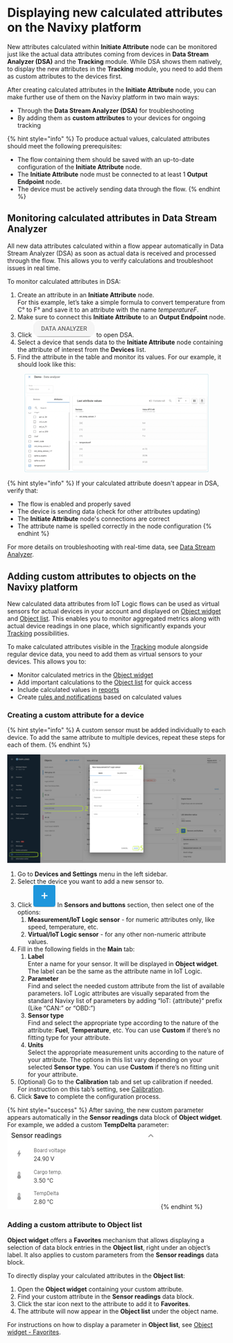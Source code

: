 # Displaying new calculated attributes on the Navixy platform

New attributes calculated within **Initiate Attribute** node can be monitored just like the actual data attributes coming from devices in **Data Stream Analyzer (DSA)** and the **Tracking** module. While DSA shows them natively, to display the new attributes in the **Tracking** module, you need to add them as custom attributes to the devices first.

After creating calculated attributes in the **Initiate Attribute** node, you can make further use of them on the Navixy platform in two main ways:

* Through the **Data Stream Analyzer (DSA)** for troubleshooting
* By adding them as **custom attributes** to your devices for ongoing tracking

{% hint style="info" %}
To produce actual values, calculated attributes should meet the following prerequisites:

* The flow containing them should be saved with an up-to-date configuration of the **Initiate Attribute** node.
* The **Initiate Attribute** node must be connected to at least 1 **Output Endpoint** node.
* The device must be actively sending data through the flow.
{% endhint %}

## Monitoring calculated attributes in Data Stream Analyzer

All new data attributes calculated within a flow appear automatically in Data Stream Analyzer (DSA) as soon as actual data is received and processed through the flow. This allows you to verify calculations and troubleshoot issues in real time.

To monitor calculated attributes in DSA:

1. Create an attribute in an **Initiate Attribute** node.\
   For this example, let’s take a simple formula to convert temperature from C° to F° and save it to an attribute with the name _temperatureF_.
2. Make sure to connect this **Initiate Attribute** to an **Output Endpoint** node.
3. Click ![DATA\_ANALYZER.png](attachments/DATA_ANALYZER.png) to open DSA.
4. Select a device that sends data to the **Initiate Attribute** node containing the attribute of interest from the **Devices** list.
5. Find the attribute in the table and monitor its values. For our example, it should look like this:

<figure><img src="attachments/calculated-attribute-in-DSA.webp" alt="Newly created attribute temperatureF in the Data Stream Analyzer table"><figcaption></figcaption></figure>

{% hint style="info" %}
If your calculated attribute doesn't appear in DSA, verify that:

* The flow is enabled and properly saved
* The device is sending data (check for other attributes updating)
* The **Initiate Attribute** node's connections are correct
* The attribute name is spelled correctly in the node configuration
{% endhint %}

For more details on troubleshooting with real-time data, see [Data Stream Analyzer](../../data-stream-analyzer.md).

## Adding custom attributes to objects on the Navixy platform

New calculated data attributes from IoT Logic flows can be used as virtual sensors for actual devices in your account and displayed on [Object widget](../../../../tracking/objects-list/object-widget.md) and [Object list](../../../../tracking/objects-list/). This enables you to monitor aggregated metrics along with actual device readings in one place, which significantly expands your [Tracking](../../../../tracking/) possibilities.

To make calculated attributes visible in the [Tracking](../../../../tracking/) module alongside regular device data, you need to add them as virtual sensors to your devices. This allows you to:

* Monitor calculated metrics in the [Object widget](../../../../tracking/objects-list/object-widget.md)
* Add important calculations to the [Object list](../../../../tracking/objects-list/) for quick access
* Include calculated values in [reports](../../../../reports/)
* Create [rules and notifications](../../../../events-and-notifications/) based on calculated values

### Creating a custom attribute for a device

{% hint style="info" %}
A custom sensor must be added individually to each device. To add the same attribute to multiple devices, repeat these steps for each of them.
{% endhint %}

![](attachments/Initiate-attribute-config.png)

1. Go to **Devices and Settings** menu in the left sidebar.
2. Select the device you want to add a new sensor to.
3. Click <img src="attachments/image-20250422-143344.png" alt="image-20250422-143344.png" data-size="line"> In **Sensors and buttons** section, then select one of the options:
   1. **Measurement/IoT Logic sensor** - for numeric attributes only, like speed, temperature, etc.
   2. **Virtual/IoT Logic sensor** - for any other non-numeric attribute values.
4. Fill in the following fields in the **Main** tab:
   1. **Label**\
      Enter a name for your sensor. It will be displayed in **Object widget**. The label can be the same as the attribute name in IoT Logic.
   2. **Parameter**\
      Find and select the needed custom attribute from the list of available parameters. IoT Logic attributes are visually separated from the standard Navixy list of parameters by adding “IoT: {attribute}“ prefix (Like “CAN:” or “OBD:”)
   3. **Sensor type**\
      Find and select the appropriate type according to the nature of the attribute: **Fuel**, **Temperature**, etc. You can use **Custom** if there’s no fitting type for your attribute.
   4. **Units**\
      Select the appropriate measurement units according to the nature of your attribute. The options in this list vary depending on your selected **Sensor type**. You can use **Custom** if there’s no fitting unit for your attribute.
5. (Optional) Go to the **Calibration** tab and set up calibration if needed.\
   For instruction on this tab’s setting, see [Calibration](../../../../devices-and-settings/vehicle-sensors/measurement-sensors/).
6. Click **Save** to complete the configuration process.

{% hint style="success" %}
After saving, the new custom parameter appears automatically in the **Sensor readings** data block of **Object widget**. For example, we added a custom **TempDelta** parameter:\
&#x20;![image-20250702-132535.png](attachments/image-20250702-132535.png)
{% endhint %}

### Adding a custom attribute to Object list

**Object widget** offers a **Favorites** mechanism that allows displaying a selection of data block entries in the **Object list**, right under an object’s label. It also applies to custom parameters from the **Sensor readings** data block.

To directly display your calculated attributes in the **Object list**:

1. Open the **Object widget** containing your custom attribute.
2. Find your custom attribute in the **Sensor readings** data block.
3. Click the star icon next to the attribute to add it to **Favorites**.
4. The attribute will now appear in the **Object list** under the object name.

For instructions on how to display a parameter in **Object list**, see [Object widget - Favorites](../../../../tracking/objects-list/object-widget.md).
